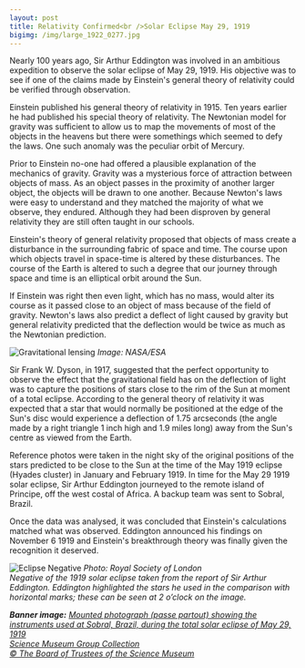 ```yaml
---
layout: post
title: Relativity Confirmed<br />Solar Eclipse May 29, 1919
bigimg: /img/large_1922_0277.jpg
---
```


Nearly 100 years ago, Sir Arthur Eddington was involved in an ambitious expedition to observe the solar eclipse of May 29, 1919. His objective was to see if one of the claims made by Einstein's general theory of relativity could be verified through observation.

Einstein published his general theory of relativity in 1915. Ten years earlier he had published his special theory of relativity. The Newtonian model for gravity was sufficient to allow us to map the movements of most of the objects in the heavens but there were somethings which seemed to defy the laws. One such anomaly was the peculiar orbit of Mercury.

Prior to Einstein no-one had offered a plausible explanation of the mechanics of gravity. Gravity was a mysterious force of attraction between objects of mass. As an object passes in the proximity of another larger object, the objects will be drawn to one another. Because Newton's laws were easy to understand and they matched the majority of what we observe, they endured. Although they had been disproven by general relativity they are still often taught in our schools.

Einstein's theory of general relativity proposed that objects of mass create a disturbance in the surrounding fabric of space and time. The course upon which objects travel in space-time is altered by these disturbances. The course of the Earth is altered to such a degree that our journey through space and time is an elliptical orbit around the Sun.

If Einstein was right then even light, which has no mass, would alter its course as it passed close to an object of mass because of the field of gravity. Newton's laws also predict a deflect of light caused by gravity but general relativity predicted that the deflection would be twice as much as the Newtonian prediction.

![Gravitational lensing](/img/Gravitational-lensing-galaxyApril12_2010-1024x768.jpg)
*Image: NASA/ESA*

Sir Frank W. Dyson, in 1917, suggested that the perfect opportunity to observe the effect that the gravitational field has on the deflection of light was to capture the positions of stars close to the rim of the Sun at moment of a total eclipse. According to the general theory of relativity it was expected that a star that would normally be positioned at the edge of the Sun's disc would experience a deflection of 1.75 arcseconds (the angle made by a right triangle 1 inch high and 1.9 miles long) away from the Sun's centre as viewed from the Earth.

Reference photos were taken in the night sky of the original positions of the stars predicted to be close to the Sun at the time of the May 1919 eclipse (Hyades cluster) in January and February 1919. In time for the May 29 1919 solar eclipse, Sir Arthur Eddington journeyed to the remote island of Principe, off the west costal of Africa. A backup team was sent to Sobral, Brazil.

Once the data was analysed, it was concluded that Einstein's calculations matched what was observed. Eddington announced his findings on November 6 1919 and Einstein's breakthrough theory was finally given the recognition it deserved.

![Eclipse Negative](/img/1919_eclipse_negative.jpg)
*Photo: Royal Society of London<br/>Negative of the 1919 solar eclipse taken from the report of Sir Arthur Eddington. Eddington highlighted the stars he used in the comparison with horizontal marks; these can be seen at 2 o’clock on the image.*

***Banner image:** [Mounted photograph (passe partout) showing the instruments used at Sobral, Brazil, during the total solar eclipse of May 29, 1919<br/>
Science Museum Group Collection<br/>
&copy; The Board of Trustees of the Science Museum](http://collection.sciencemuseum.org.uk/objects/co56649/photograph-of-the-instruments-used-by-the-british-expedition-when-observing-the-1919-total-solar-eclipse-in-brazil-black-and-white-print-photograph-ancillary-instrument-astronomical-instruments-refracting-telescopes-heliostats-astronomical-solar-eclipse)*
